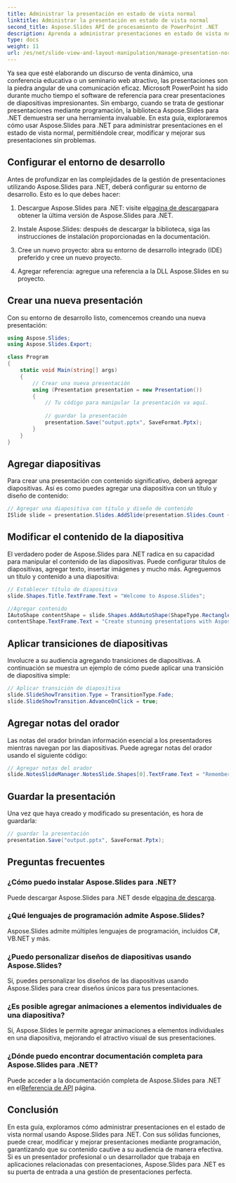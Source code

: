 ```yaml
---
title: Administrar la presentación en estado de vista normal
linktitle: Administrar la presentación en estado de vista normal
second_title: Aspose.Slides API de procesamiento de PowerPoint .NET
description: Aprenda a administrar presentaciones en estado de vista normal usando Aspose.Slides para .NET. Cree, modifique y mejore presentaciones mediante programación con guía paso a paso y código fuente completo.
type: docs
weight: 11
url: /es/net/slide-view-and-layout-manipulation/manage-presentation-normal-view-state/
---
```


Ya sea que esté elaborando un discurso de venta dinámico, una conferencia educativa o un seminario web atractivo, las presentaciones son la piedra angular de una comunicación eficaz. Microsoft PowerPoint ha sido durante mucho tiempo el software de referencia para crear presentaciones de diapositivas impresionantes. Sin embargo, cuando se trata de gestionar presentaciones mediante programación, la biblioteca Aspose.Slides para .NET demuestra ser una herramienta invaluable. En esta guía, exploraremos cómo usar Aspose.Slides para .NET para administrar presentaciones en el estado de vista normal, permitiéndole crear, modificar y mejorar sus presentaciones sin problemas.

   
## Configurar el entorno de desarrollo

Antes de profundizar en las complejidades de la gestión de presentaciones utilizando Aspose.Slides para .NET, deberá configurar su entorno de desarrollo. Esto es lo que debes hacer:

1.  Descargue Aspose.Slides para .NET: visite el[pagina de descarga](https://releases.aspose.com/slides/net/)para obtener la última versión de Aspose.Slides para .NET.

2. Instale Aspose.Slides: después de descargar la biblioteca, siga las instrucciones de instalación proporcionadas en la documentación.

3. Cree un nuevo proyecto: abra su entorno de desarrollo integrado (IDE) preferido y cree un nuevo proyecto.

4. Agregar referencia: agregue una referencia a la DLL Aspose.Slides en su proyecto.

## Crear una nueva presentación

Con su entorno de desarrollo listo, comencemos creando una nueva presentación:

```csharp
using Aspose.Slides;
using Aspose.Slides.Export;

class Program
{
    static void Main(string[] args)
    {
        // Crear una nueva presentación
        using (Presentation presentation = new Presentation())
        {
            // Tu código para manipular la presentación va aquí.
            
            // guardar la presentación
            presentation.Save("output.pptx", SaveFormat.Pptx);
        }
    }
}
```

## Agregar diapositivas

Para crear una presentación con contenido significativo, deberá agregar diapositivas. Así es como puedes agregar una diapositiva con un título y diseño de contenido:

```csharp
// Agregar una diapositiva con título y diseño de contenido
ISlide slide = presentation.Slides.AddSlide(presentation.Slides.Count + 1, presentation.SlideMaster.CustomLayouts[LayoutType.TitleAndObject]);
```

## Modificar el contenido de la diapositiva

El verdadero poder de Aspose.Slides para .NET radica en su capacidad para manipular el contenido de las diapositivas. Puede configurar títulos de diapositivas, agregar texto, insertar imágenes y mucho más. Agreguemos un título y contenido a una diapositiva:

```csharp
// Establecer título de diapositiva
slide.Shapes.Title.TextFrame.Text = "Welcome to Aspose.Slides";

//Agregar contenido
IAutoShape contentShape = slide.Shapes.AddAutoShape(ShapeType.Rectangle, 50, 100, 600, 300);
contentShape.TextFrame.Text = "Create stunning presentations with Aspose.Slides!";
```

## Aplicar transiciones de diapositivas

Involucre a su audiencia agregando transiciones de diapositivas. A continuación se muestra un ejemplo de cómo puede aplicar una transición de diapositiva simple:

```csharp
// Aplicar transición de diapositiva
slide.SlideShowTransition.Type = TransitionType.Fade;
slide.SlideShowTransition.AdvanceOnClick = true;
```

## Agregar notas del orador

Las notas del orador brindan información esencial a los presentadores mientras navegan por las diapositivas. Puede agregar notas del orador usando el siguiente código:

```csharp
// Agregar notas del orador
slide.NotesSlideManager.NotesSlide.Shapes[0].TextFrame.Text = "Remember to explain the benefits of Aspose.Slides!";
```

## Guardar la presentación

Una vez que haya creado y modificado su presentación, es hora de guardarla:

```csharp
// guardar la presentación
presentation.Save("output.pptx", SaveFormat.Pptx);
```

## Preguntas frecuentes

### ¿Cómo puedo instalar Aspose.Slides para .NET?

 Puede descargar Aspose.Slides para .NET desde el[pagina de descarga](https://releases.aspose.com/slides/net/).

### ¿Qué lenguajes de programación admite Aspose.Slides?

Aspose.Slides admite múltiples lenguajes de programación, incluidos C#, VB.NET y más.

### ¿Puedo personalizar diseños de diapositivas usando Aspose.Slides?

Sí, puedes personalizar los diseños de las diapositivas usando Aspose.Slides para crear diseños únicos para tus presentaciones.

### ¿Es posible agregar animaciones a elementos individuales de una diapositiva?

Sí, Aspose.Slides le permite agregar animaciones a elementos individuales en una diapositiva, mejorando el atractivo visual de sus presentaciones.

### ¿Dónde puedo encontrar documentación completa para Aspose.Slides para .NET?

Puede acceder a la documentación completa de Aspose.Slides para .NET en el[Referencia de API](https://reference.aspose.com/slides/net/) página.

## Conclusión
En esta guía, exploramos cómo administrar presentaciones en el estado de vista normal usando Aspose.Slides para .NET. Con sus sólidas funciones, puede crear, modificar y mejorar presentaciones mediante programación, garantizando que su contenido cautive a su audiencia de manera efectiva. Si es un presentador profesional o un desarrollador que trabaja en aplicaciones relacionadas con presentaciones, Aspose.Slides para .NET es su puerta de entrada a una gestión de presentaciones perfecta.